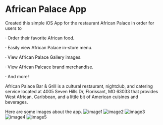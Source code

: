 # African Palace App

Created this simple iOS App for the restaurant African Palace in order for users to 

· Order their favorite African food.

· Easily view African Palace in-store menu. 

· View African Palace Gallery images.

· View African Palcace brand merchandise.

· And more!

African Palace Bar & Grill is a cultural restaurant, nightclub, 
and catering service located at 4005 Seven Hills Dr, Florissant, MO 63033 that provides 
West African, Caribbean, and a little bit of American cuisines and beverages.

Here are some images about the app.
![image1](https://user-images.githubusercontent.com/24784219/181008303-e4f33ba1-7240-4db3-8b8a-69b8e8b5642c.jpeg)
![image2](https://user-images.githubusercontent.com/24784219/181008325-15bbc338-4606-4a24-ad80-2eb88f7d4369.jpeg)
![image3](https://user-images.githubusercontent.com/24784219/181008332-e7032b43-c023-4e27-888f-673ca6dd8c2a.jpeg)
![image4](https://user-images.githubusercontent.com/24784219/181008345-55b17d4a-c02f-4215-ab91-78ec2a1cf32a.jpeg)
![image5](https://user-images.githubusercontent.com/24784219/181008358-a474fe67-23b8-4ff6-99d4-0b0a45ff9c23.jpeg)
